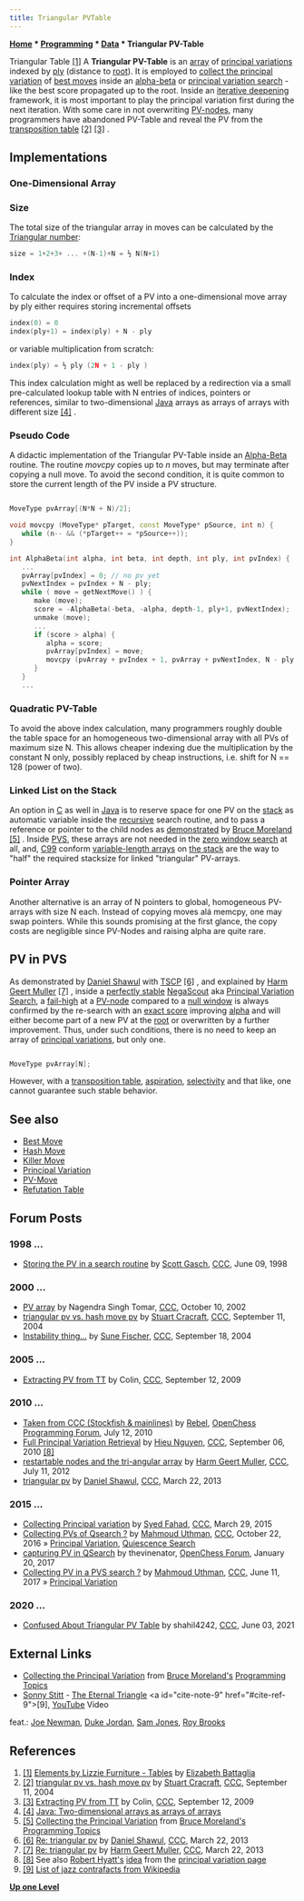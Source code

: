 ```yaml
---
title: Triangular PVTable
---
```

**[Home](Home "Home") \* [Programming](Programming "Programming") \* [Data](Data "Data") \* Triangular PV-Table**



 [](http://www.elementsbylizzie.com/Furn_Tables.html) Triangular Table <a id="cite-note-1" href="#cite-ref-1">[1]</a> 
A **Triangular PV-Table** is an [array](Array "Array") of [principal variations](Principal_Variation "Principal Variation") indexed by [ply](Ply "Ply") (distance to [root](Root "Root")). It is employed to [collect the principal variation](Principal_Variation#CollectionDuringSearch "Principal Variation") of [best moves](Best_Move "Best Move") inside an [alpha-beta](Alpha-Beta "Alpha-Beta") or [principal variation search](Principal_Variation_Search "Principal Variation Search") - like the best score propagated up to the root. Inside an [iterative deepening](Iterative_Deepening "Iterative Deepening") framework, it is most important to play the principal variation first during the next iteration. With some care in not overwriting [PV-nodes](Node_Types#PV-Node "Node Types"), many programmers have abandoned PV-Table and reveal the PV from the [transposition table](Transposition_Table "Transposition Table") <a id="cite-note-2" href="#cite-ref-2">[2]</a> <a id="cite-note-3" href="#cite-ref-3">[3]</a> . 



## Implementations


### One-Dimensional Array


### Size


The total size of the triangular array in moves can be calculated by the [Triangular number](https://en.wikipedia.org/wiki/Triangular_number):




```C++
size = 1+2+3+ ... +(N-1)+N = ½ N(N+1)

```

### Index


To calculate the index or offset of a PV into a one-dimensional move array by ply either requires storing incremental offsets




```C++
index(0) = 0 
index(ply+1) = index(ply) + N - ply 

```

or variable multiplication from scratch:




```C++
index(ply) = ½ ply (2N + 1 - ply )

```

This index calculation might as well be replaced by a redirection via a small pre-calculated lookup table with N entries of indices, pointers or references, similar to two-dimensional [Java](Java "Java") arrays as arrays of arrays with different size <a id="cite-note-4" href="#cite-ref-4">[4]</a> .



### Pseudo Code


A didactic implementation of the Triangular PV-Table inside an [Alpha-Beta](Alpha-Beta "Alpha-Beta") routine. The routine *movcpy* copies up to *n* moves, but may terminate after copying a null move. To avoid the second condition, it is quite common to store the current length of the PV inside a PV structure.




```C++

MoveType pvArray[(N*N + N)/2];

void movcpy (MoveType* pTarget, const MoveType* pSource, int n) {
   while (n-- && (*pTarget++ = *pSource++));
}

int AlphaBeta(int alpha, int beta, int depth, int ply, int pvIndex) {
   ...
   pvArray[pvIndex] = 0; // no pv yet
   pvNextIndex = pvIndex + N - ply;
   while ( move = getNextMove() ) {
      make (move);
      score = -AlphaBeta(-beta, -alpha, depth-1, ply+1, pvNextIndex);
      unmake (move);
      ...
      if (score > alpha) {
         alpha = score;
         pvArray[pvIndex] = move;
         movcpy (pvArray + pvIndex + 1, pvArray + pvNextIndex, N - ply - 1);
      }
   }
   ...

```

### Quadratic PV-Table


To avoid the above index calculation, many programmers roughly double the table space for an homogeneous two-dimensional array with all PVs of maximum size N. This allows cheaper indexing due the multiplication by the constant N only, possibly replaced by cheap instructions, i.e. shift for N == 128 (power of two).




### Linked List on the Stack


An option in [C](C "C") as well in [Java](Java "Java") is to reserve space for one PV on the [stack](Stack "Stack") as automatic variable inside the [recursive](Recursion "Recursion") search routine, and to pass a reference or pointer to the child nodes as [demonstrated](index.php?title=Principal_variation&action=edit&redlink=1 "Principal variation (page does not exist)") by [Bruce Moreland](Bruce_Moreland "Bruce Moreland") <a id="cite-note-5" href="#cite-ref-5">[5]</a> . Inside [PVS](Principal_Variation_Search "Principal Variation Search"), these arrays are not needed in the [zero window search](Principal_Variation_Search#ZWS "Principal Variation Search") at all, and, [C99](C "C") conform [variable-length arrays](https://en.wikipedia.org/wiki/Variable-length_array) on [the stack](Array#Stack "Array") are the way to "half" the required stacksize for linked "triangular" PV-arrays.



### Pointer Array


Another alternative is an array of N pointers to global, homogeneous PV-arrays with size N each. Instead of copying moves alá memcpy, one may swap pointers. While this sounds promising at the first glance, the copy costs are negligible since PV-Nodes and raising alpha are quite rare.




## PV in PVS


As demonstrated by [Daniel Shawul](Daniel_Shawul "Daniel Shawul") with [TSCP](TSCP "TSCP") <a id="cite-note-6" href="#cite-ref-6">[6]</a> , and explained by [Harm Geert Muller](Harm_Geert_Muller "Harm Geert Muller") <a id="cite-note-7" href="#cite-ref-7">[7]</a> , inside a [perfectly stable](Search_Instability "Search Instability") [NegaScout](NegaScout "NegaScout") aka [Principal Variation Search](Principal_Variation_Search "Principal Variation Search"), a [fail-high](Fail-High "Fail-High") at a [PV-node](Node_Types#PV-Node "Node Types") compared to a [null window](Null_Window "Null Window") is always confirmed by the re-search with an [exact score](Exact_Score "Exact Score") improving [alpha](Alpha "Alpha") and will either become part of a new PV at the [root](Root "Root") or overwritten by a further improvement. Thus, under such conditions, there is no need to keep an array of [principal variations](Principal_Variation "Principal Variation"), but only one.




```C++

MoveType pvArray[N];

```

However, with a [transposition table](Transposition_Table "Transposition Table"), [aspiration](Aspiration_Windows "Aspiration Windows"), [selectivity](Selectivity "Selectivity") and that like, one cannot guarantee such stable behavior.



## See also


* [Best Move](Best_Move "Best Move")
* [Hash Move](Hash_Move "Hash Move")
* [Killer Move](Killer_Move "Killer Move")
* [Principal Variation](Principal_Variation "Principal Variation")
* [PV-Move](PV-Move "PV-Move")
* [Refutation Table](Refutation_Table "Refutation Table")


## Forum Posts


### 1998 ...


* [Storing the PV in a search routine](https://www.stmintz.com/ccc/index.php?id=20265) by [Scott Gasch](Scott_Gasch "Scott Gasch"), [CCC](CCC "CCC"), June 09, 1998


### 2000 ...


* [PV array](https://www.stmintz.com/ccc/index.php?id=258053) by Nagendra Singh Tomar, [CCC](CCC "CCC"), October 10, 2002
* [triangular pv vs. hash move pv](https://www.stmintz.com/ccc/index.php?id=387179) by [Stuart Cracraft](Stuart_Cracraft "Stuart Cracraft"), [CCC](CCC "CCC"), September 11, 2004
* [Instability thing...](https://www.stmintz.com/ccc/index.php?id=388106) by [Sune Fischer](Sune_Fischer "Sune Fischer"), [CCC](CCC "CCC"), September 18, 2004


### 2005 ...


* [Extracting PV from TT](http://www.talkchess.com/forum/viewtopic.php?t=29730) by Colin, [CCC](CCC "CCC"), September 12, 2009


### 2010 ...


* [Taken from CCC (Stockfish & mainlines)](http://www.open-chess.org/viewtopic.php?f=5&t=434) by [Rebel](Ed_Schroder "Ed Schroder"), [OpenChess Programming Forum](Computer_Chess_Forums "Computer Chess Forums"), July 12, 2010
* [Full Principal Variation Retrieval](http://www.talkchess.com/forum/viewtopic.php?t=35982) by [Hieu Nguyen](index.php?title=Hieu_Nguyen&action=edit&redlink=1 "Hieu Nguyen (page does not exist)"), [CCC](CCC "CCC"), September 06, 2010 <a id="cite-note-8" href="#cite-ref-8">[8]</a>
* [restartable nodes and the tri-angular array](http://www.talkchess.com/forum/viewtopic.php?t=44371) by [Harm Geert Muller](Harm_Geert_Muller "Harm Geert Muller"), [CCC](CCC "CCC"), July 11, 2012
* [triangular pv](http://www.talkchess.com/forum/viewtopic.php?t=47573) by [Daniel Shawul](Daniel_Shawul "Daniel Shawul"), [CCC](CCC "CCC"), March 22, 2013


### 2015 ...


* [Collecting Principal variation](http://www.talkchess.com/forum/viewtopic.php?t=55819) by [Syed Fahad](Syed_Fahad "Syed Fahad"), [CCC](CCC "CCC"), March 29, 2015
* [Collecting PVs of Qsearch ?](http://www.talkchess.com/forum/viewtopic.php?t=61796) by [Mahmoud Uthman](index.php?title=Mahmoud_Uthman&action=edit&redlink=1 "Mahmoud Uthman (page does not exist)"), [CCC](CCC "CCC"), October 22, 2016 » [Principal Variation](Principal_Variation "Principal Variation"), [Quiescence Search](Quiescence_Search "Quiescence Search")
* [capturing PV in QSearch](http://www.open-chess.org/viewtopic.php?f=5&t=3072) by thevinenator, [OpenChess Forum](Computer_Chess_Forums "Computer Chess Forums"), January 20, 2017
* [Collecting PV in a PVS search ?](http://www.talkchess.com/forum/viewtopic.php?t=64256) by [Mahmoud Uthman](index.php?title=Mahmoud_Uthman&action=edit&redlink=1 "Mahmoud Uthman (page does not exist)"), [CCC](CCC "CCC"), June 11, 2017 » [Principal Variation](Principal_Variation "Principal Variation")


### 2020 ...


* [Confused About Triangular PV Table](http://www.talkchess.com/forum3/viewtopic.php?f=7&t=77431) by shahil4242, [CCC](CCC "CCC"), June 03, 2021


## External Links


* [Collecting the Principal Variation](http://web.archive.org/web/20040427013839/brucemo.com/compchess/programming/pv.htm) from [Bruce Moreland's](Bruce_Moreland "Bruce Moreland") [Programming Topics](http://web.archive.org/web/20040403211728/brucemo.com/compchess/programming/index.htm)
* [Sonny Stitt](https://en.wikipedia.org/wiki/Sonny_Stitt) - [The Eternal Triangle](https://en.wikipedia.org/wiki/The_Champ_(Sonny_Stitt_album)) <a id="cite-note-9" href="#cite-ref-9">[9]</a>, [YouTube](https://en.wikipedia.org/wiki/YouTube) Video


 feat.: [Joe Newman](https://en.wikipedia.org/wiki/Joe_Newman_(trumpeter)), [Duke Jordan](https://en.wikipedia.org/wiki/Duke_Jordan), [Sam Jones](https://en.wikipedia.org/wiki/Sam_Jones_(musician)), [Roy Brooks](https://en.wikipedia.org/wiki/Roy_Brooks)
 
## References


1. <a id="cite-ref-1" href="#cite-note-1">[1]</a> [Elements by Lizzie Furniture - Tables](http://www.elementsbylizzie.com/Furn_Tables.html) by [Elizabeth Battaglia](http://www.elementsbylizzie.com/Home_Page.html)
2. <a id="cite-ref-2" href="#cite-note-2">[2]</a> [triangular pv vs. hash move pv](https://www.stmintz.com/ccc/index.php?id=387179) by [Stuart Cracraft](Stuart_Cracraft "Stuart Cracraft"), [CCC](CCC "CCC"), September 11, 2004
3. <a id="cite-ref-3" href="#cite-note-3">[3]</a> [Extracting PV from TT](http://www.talkchess.com/forum/viewtopic.php?t=29730) by Colin, [CCC](CCC "CCC"), September 12, 2009
4. <a id="cite-ref-4" href="#cite-note-4">[4]</a> [Java: Two-dimensional arrays as arrays of arrays](http://leepoint.net/notes-java/data/arrays/arrays-2D-2.html)
5. <a id="cite-ref-5" href="#cite-note-5">[5]</a> [Collecting the Principal Variation](http://web.archive.org/web/20040427013839/brucemo.com/compchess/programming/pv.htm) from [Bruce Moreland's](Bruce_Moreland "Bruce Moreland") [Programming Topics](http://web.archive.org/web/20040403211728/brucemo.com/compchess/programming/index.htm)
6. <a id="cite-ref-6" href="#cite-note-6">[6]</a> [Re: triangular pv](http://www.talkchess.com/forum/viewtopic.php?t=47573&start=4) by [Daniel Shawul](Daniel_Shawul "Daniel Shawul"), [CCC](CCC "CCC"), March 22, 2013
7. <a id="cite-ref-7" href="#cite-note-7">[7]</a> [Re: triangular pv](http://www.talkchess.com/forum/viewtopic.php?t=47573&start=10) by [Harm Geert Muller](Harm_Geert_Muller "Harm Geert Muller"), [CCC](CCC "CCC"), March 22, 2013
8. <a id="cite-ref-8" href="#cite-note-8">[8]</a> See also [Robert Hyatt's](Robert_Hyatt "Robert Hyatt") [idea](Principal_Variation#SeparateTT "Principal Variation") from the [principal variation page](Principal_Variation "Principal Variation")
9. <a id="cite-ref-9" href="#cite-note-9">[9]</a> [List of jazz contrafacts from Wikipedia](https://en.wikipedia.org/wiki/List_of_jazz_contrafacts)

**[Up one Level](Data "Data")**







 
